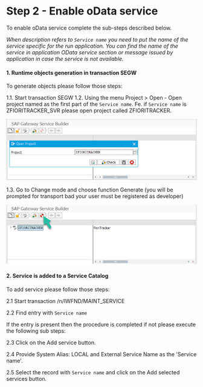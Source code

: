 # Step 2 - Enable oData service

To enable oData service complete the sub-steps described below. 

*When description refers to `Service name` you need to put the name of the service specific for the run application. You can find the name of the service in application OData service section or message issued by application in case the service is not available.*

#### 1. Runtime objects generation in transaction SEGW

To generate objects please follow those steps:

1.1. Start transaction SEGW
1.2. Using the menu Project > Open - Open project named as the first part of the `Service name`. Fe. if `Service name` is ZFIORITRACKER_SVR please open project called ZFIORITRACKER.

![](res/segw.png)

1.3. Go to Change mode and choose function Generate (you will be prompted for transport bad your user must be registered as developer)

![](res/segw_gen.png)

#### 2. Service is added to a Service Catalog

To add service please follow those steps:

2.1 Start transaction /n/IWFND/MAINT_SERVICE

2.2 Find entry with `Service name`

If the entry is present then the procedure is completed if not please execute the following sub steps:

2.3 Click on the Add service button.

2.4 Provide System Alias: LOCAL and External Service Name as the 'Service name'.

2.5 Select the record with `Service name` and click on the Add selected services button.